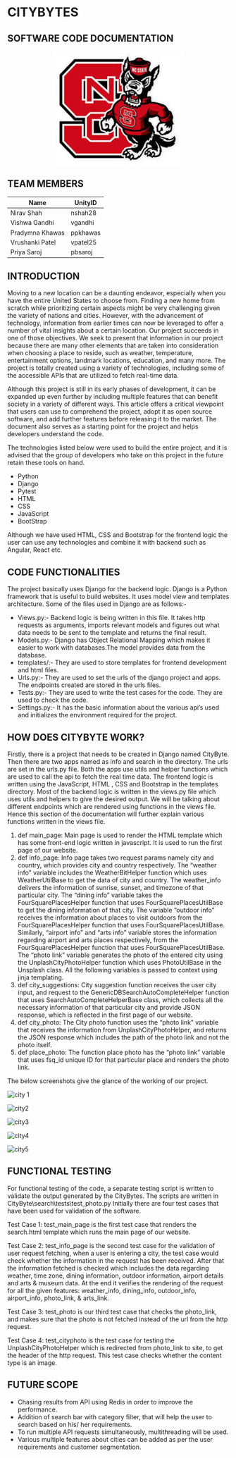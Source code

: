 
# CITYBYTES

## SOFTWARE CODE DOCUMENTATION

<p align="center">
    <img width="300" src="docs/assets/images.jfif" alt="NC Logo">
</p>

## TEAM MEMBERS

| Name | UnityID |
|--------|--------|
|Nirav Shah | nshah28 |
| Vishwa Gandhi | vgandhi |
| Pradymna Khawas | ppkhawas | 
| Vrushanki Patel | vpatel25 |
| Priya Saroj | pbsaroj | 

## INTRODUCTION

Moving to a new location can be a daunting endeavor, especially when you have the entire United States to choose from. Finding a new home from scratch while prioritizing certain aspects might be very challenging given the variety of nations and cities. However, with the advancement of technology, information from earlier times can now be leveraged to offer a number of vital insights about a certain location. Our project succeeds in one of those objectives. We seek to present that information in our project because there are many other elements that are taken into consideration when choosing a place to reside, such as weather, temperature, entertainment options, landmark locations, education, and many more. The project is totally created using a variety of technologies, including some of the accessible APIs that are utilized to fetch real-time data.

Although this project is still in its early phases of development, it can be expanded up even further by including multiple features that can benefit society in a variety of different ways. This article offers a critical viewpoint that users can use to comprehend the project, adopt it as open source software, and add further features before releasing it to the market. The document also serves as a starting point for the project and helps developers understand the code.

The technologies listed below were used to build the entire project, and it is advised that the group of developers who take on this project in the future retain these tools on hand.
* Python
* Django
* Pytest
* HTML
* CSS
* JavaScript
* BootStrap

Although we have used HTML, CSS and Bootstrap for the frontend logic the user can use any technologies and combine it with backend such as Angular, React etc.

## CODE FUNCTIONALITIES

The project basically uses Django for the backend logic. Django is a Python framework that is useful to build websites. It uses model view and templates architecture. Some of the files used in Django are as follows:-
* Views.py:- Backend logic is being written in this file. It takes http requests as arguments, imports relevant models and figures out what data needs to be sent to the template and returns the final result.
* Models.py:- Django has Object Relational Mapping which makes it easier to work with databases.The model provides data from the database.
* templates/:- They are used to store templates for frontend development and html files.
* Urls.py:- They are used to set the urls of the django project and apps. The endpoints created are stored in the urls files.
* Tests.py:- They are used to write the test cases for the code. They are used to check the code.
* Settings.py:- It has the basic information about the various api’s used and initializes the environment required for the project.

## HOW DOES CITYBYTE WORK?

Firstly, there is a project that needs to be created in Django named CityByte. Then there are two apps named as info and search in the directory. The urls are set in the urls.py file. Both the apps use utils and helper functions which are used to call the api to fetch the real time data. The frontend logic is written using the JavaScript, HTML , CSS and Bootstrap in the templates directory. Most of the backend logic is written in the views.py file which uses utils and helpers to give the desired output. We will be talking about different endpoints which are rendered using functions in the views file. Hence this section of the documentation will further explain various functions written in the views file.

1. def main_page: Main page is used to render the HTML template which has some front-end logic written in javascript. It is used to run the first page of our website.
2. def info_page: Info page takes two request params namely city and country, which provides city and country respectively. The “weather info” variable includes the WeatherBitHelper function which uses WeatherUtilBase to get the data of city and country. The weather_info delivers the information of sunrise, sunset, and timezone of that particular city. The “dining info” variable takes the FourSquarePlacesHelper function that uses FourSquarePlacesUtilBase to get the dining information of that city. The variable “outdoor info” receives the information about places to visit outdoors from the FourSquarePlacesHelper function that uses FourSquarePlacesUtilBase. Similarly, “airport info” and “arts info” variable stores the information regarding airport and arts places respectively, from the FourSquarePlacesHelper function that uses FourSquarePlacesUtilBase. The “photo link” variable generates the photo of the entered city using the UnplashCityPhotoHelper function which uses PhotoUtilBase in the Unsplash class. All the following variables is passed to context using jinja templating.
3. def city_suggestions: City suggestion function receives the user city input, and request to the GenericDBSearchAutoCompleteHelper function that uses SearchAutoCompleteHelperBase class, which collects all the necessary information of that particular city and provide JSON response, which is reflected in the first page of our website.
4. def city_photo: The City photo function uses the “photo link” variable that receives the information from UnplashCityPhotoHelper, and returns the JSON response which includes the path of the photo link and not the photo itself.
5. def place_photo: The function place photo has the “photo link” variable that uses fsq_id unique ID for that particular place and renders the photo link.

The below screenshots give the glance of the working of our project.

![city 1](https://github.com/therealppk/CityByte/blob/main/docs/assets/City%201.png)

![city2](https://github.com/therealppk/CityByte/blob/main/docs/assets/City%202.png)

![city3](https://github.com/therealppk/CityByte/blob/main/docs/assets/City%203.png)

![city4](https://github.com/therealppk/CityByte/blob/main/docs/assets/City%204.png)

![city5](https://github.com/therealppk/CityByte/blob/main/docs/assets/City%205.png)

## FUNCTIONAL TESTING
For functional testing of the code, a separate testing script is written to validate the output generated by the CityBytes.
The scripts are written in 
CityByte\search\tests\test_photo.py
Initially there are four test cases that have been used for validation of the software.

Test Case 1: test_main_page is the first test case that renders the search.html template which runs the main page of our website.

Test Case 2: test_info_page is the second test case for the validation of user request fetching, when a user is entering a city, the test case would check whether the information in the request has been received. After that the information fetched is checked which includes the data regarding weather, time zone, dining information, outdoor information, airport details and arts & museum data. At the end it verifies the rendering of the request for all the given features: weather_info, dining_info, outdoor_info, airport_info, photo_link, & arts_link.

Test Case 3: test_photo is our third test case that checks the photo_link, and makes sure that the photo is not fetched instead of the url from the http request.

Test Case 4: test_cityphoto is the test case for testing the UnplashCityPhotoHelper which is redirected from photo_link to site, to get the header of the http request. This test case checks whether the content type is an image.

## FUTURE SCOPE

* Chasing results from API using Redis in order to improve the performance.
* Addition of search bar with category filter, that will help the user to search based on his/ her requirements.
* To run multiple API requests simultaneously, multithreading will be used.
* Various multiple features about cities can be added as per the user requirements and customer segmentation.
